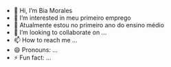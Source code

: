 - 👋 Hi, I’m Bia Morales
- 👀 I’m interested in meu primeiro emprego
- 🌱 Atualmente estou no primeiro ano do ensino médio
- 💞️ I’m looking to collaborate on ...
- 📫 How to reach me ...
- 😄 Pronouns: ...
- ⚡ Fun fact: ...

<!---
bmoraleszz/bmoraleszz is a ✨ special ✨ repository because its `README.md` (this file) appears on your GitHub profile.
You can click the Preview link to take a look at your changes.
--->
